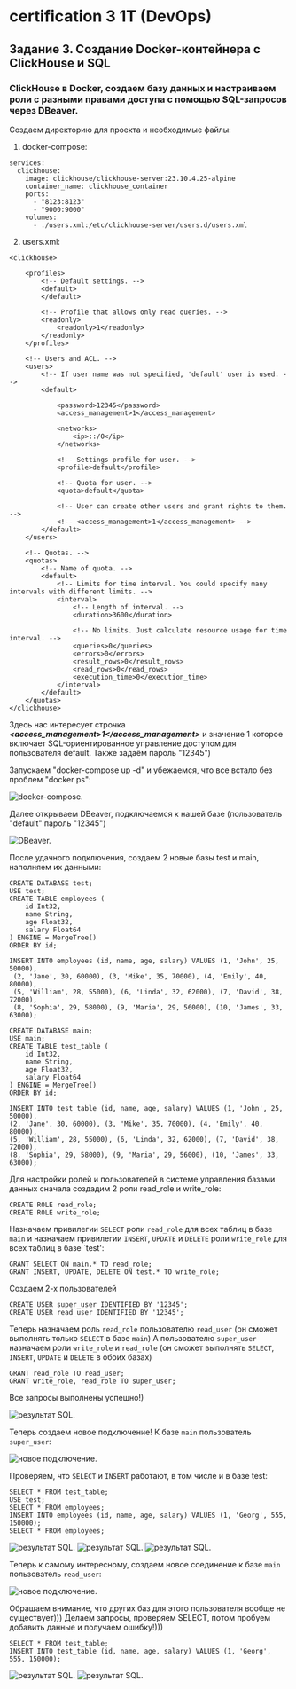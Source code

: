 # certification 3 1T (DevOps)
## Задание 3. Создание Docker-контейнера с ClickHouse и SQL
### ClickHouse в Docker, создаем базу данных и настраиваем роли с разными правами доступа с помощью SQL-запросов через DBeaver.

Создаем директорию для проекта и необходимые файлы:

1) docker-compose:
```
services:
  clickhouse:
    image: clickhouse/clickhouse-server:23.10.4.25-alpine
    container_name: clickhouse_container
    ports:
      - "8123:8123"
      - "9000:9000"
    volumes:
      - ./users.xml:/etc/clickhouse-server/users.d/users.xml
```
2) users.xml:
```
<clickhouse>

    <profiles>
        <!-- Default settings. -->
        <default>
        </default>

        <!-- Profile that allows only read queries. -->
        <readonly>
            <readonly>1</readonly>
        </readonly>
    </profiles>

    <!-- Users and ACL. -->
    <users>
        <!-- If user name was not specified, 'default' user is used. -->
        <default>

            <password>12345</password>
            <access_management>1</access_management>
            
            <networks>
                <ip>::/0</ip>
            </networks>

            <!-- Settings profile for user. -->
            <profile>default</profile>

            <!-- Quota for user. -->
            <quota>default</quota>

            <!-- User can create other users and grant rights to them. -->
            <!-- <access_management>1</access_management> -->
        </default>
    </users>

    <!-- Quotas. -->
    <quotas>
        <!-- Name of quota. -->
        <default>
            <!-- Limits for time interval. You could specify many intervals with different limits. -->
            <interval>
                <!-- Length of interval. -->
                <duration>3600</duration>

                <!-- No limits. Just calculate resource usage for time interval. -->
                <queries>0</queries>
                <errors>0</errors>
                <result_rows>0</result_rows>
                <read_rows>0</read_rows>
                <execution_time>0</execution_time>
            </interval>
        </default>
    </quotas>
</clickhouse>
```

Здесь нас интересует строчка ***<access_management>1</access_management>*** и значение 1 которое включает SQL-ориентированное управление доступом для пользователя default. Также задаём пароль "12345")

Запускаем "docker-compose up -d" и убежаемся, что все встало без проблем "docker ps":

![docker-compose.](1.png)

Далее открываем DBeaver, подключаемся к нашей базе (пользователь "default" пароль "12345")

![DBeaver.](2.png)

После удачного подключения, создаем 2 новые базы test и main, наполняем их данными:

```
CREATE DATABASE test;
USE test;
CREATE TABLE employees (
    id Int32,
    name String,
    age Float32,
    salary Float64
) ENGINE = MergeTree()
ORDER BY id;

INSERT INTO employees (id, name, age, salary) VALUES (1, 'John', 25, 50000),
 (2, 'Jane', 30, 60000), (3, 'Mike', 35, 70000), (4, 'Emily', 40, 80000),
 (5, 'William', 28, 55000), (6, 'Linda', 32, 62000), (7, 'David', 38, 72000),
 (8, 'Sophia', 29, 58000), (9, 'Maria', 29, 56000), (10, 'James', 33, 63000);

CREATE DATABASE main;
USE main;
CREATE TABLE test_table (
    id Int32,
    name String,
    age Float32,
    salary Float64
) ENGINE = MergeTree()
ORDER BY id;

INSERT INTO test_table (id, name, age, salary) VALUES (1, 'John', 25, 50000),
(2, 'Jane', 30, 60000), (3, 'Mike', 35, 70000), (4, 'Emily', 40, 80000),
(5, 'William', 28, 55000), (6, 'Linda', 32, 62000), (7, 'David', 38, 72000),
(8, 'Sophia', 29, 58000), (9, 'Maria', 29, 56000), (10, 'James', 33, 63000);
```

Для настройки ролей и пользователей в системе управления базами данных сначала создадим 2 роли read_role и write_role:
```
CREATE ROLE read_role;
CREATE ROLE write_role;
```

Назначаем привилегии `SELECT` роли `read_role` для всех таблиц в базе `main` и назначаем привилегии `INSERT`, `UPDATE` и `DELETE` роли `write_role` для всех таблиц в базе `test':
```
GRANT SELECT ON main.* TO read_role;
GRANT INSERT, UPDATE, DELETE ON test.* TO write_role;
```

Создаем 2-х пользователей
```
CREATE USER super_user IDENTIFIED BY '12345';
CREATE USER read_user IDENTIFIED BY '12345';
```

Теперь назначаем роль `read_role` пользователю `read_user` (он сможет выполнять только `SELECT` в базе `main`)
А пользователю `super_user` назначаем роли `write_role` и `read_role` (он сможет выполнять `SELECT`, `INSERT`, `UPDATE` и `DELETE` в обоих базах)
```
GRANT read_role TO read_user;
GRANT write_role, read_role TO super_user;
```

Все запросы выполнены успешно!)

![результат SQL.](3.png)


Теперь создаем новое подключение! К базе `main` пользователь `super_user`:

![новое подключение.](4.png)

Проверяем, что `SELECT` и `INSERT` работают, в том числе и в базе test:
```
SELECT * FROM test_table;
USE test;
SELECT * FROM employees;
INSERT INTO employees (id, name, age, salary) VALUES (1, 'Georg', 555, 150000);
SELECT * FROM employees;
```
![результат SQL.](5.png)
![результат SQL.](6.png)
![результат SQL.](7.png)

Теперь к самому интересному, создаем новое соединение к базе `main` пользователь `read_user`:

![новое подключение.](8.png)

Обращаем внимание, что других баз для этого пользователя вообще не существует)))
Делаем запросы, проверяем SELECT, потом пробуем добавить данные и получаем ошибку!)))
```
SELECT * FROM test_table;
INSERT INTO test_table (id, name, age, salary) VALUES (1, 'Georg', 555, 150000);
```

![результат SQL.](9.png)
![результат SQL.](10.png)
